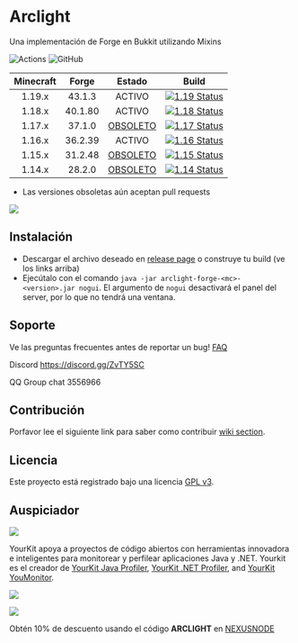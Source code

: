 # Arclight

Una implementación de Forge en Bukkit utilizando Mixins

![Actions](https://img.shields.io/github/workflow/status/IzzelAliz/Arclight/Java%20CI%20with%20Gradle?style=flat-square)  ![GitHub](https://img.shields.io/github/license/IzzelAliz/Arclight?style=flat-square)

| Minecraft |  Forge  | Estado |                                                                         Build                                                                          |
|:---------:|:-------:| :---: |:------------------------------------------------------------------------------------------------------------------------------------------------------:|
|  1.19.x   | 43.1.3  | ACTIVO | [![1.19 Status](https://img.shields.io/appveyor/build/IzzelAliz/arclight-19?style=flat-square)](https://ci.appveyor.com/project/IzzelAliz/arclight-19) |
|  1.18.x   | 40.1.80 | ACTIVO | [![1.18 Status](https://img.shields.io/appveyor/build/IzzelAliz/arclight-18?style=flat-square)](https://ci.appveyor.com/project/IzzelAliz/arclight-18) |
|  1.17.x   | 37.1.0  | [OBSOLETO](https://github.com/IzzelAliz/Arclight/releases/tag/1.17/1.0.2) | [![1.17 Status](https://img.shields.io/appveyor/build/IzzelAliz/arclight-17?style=flat-square)](https://ci.appveyor.com/project/IzzelAliz/arclight-17) |
|  1.16.x   | 36.2.39 | ACTIVO | [![1.16 Status](https://img.shields.io/appveyor/build/IzzelAliz/arclight-16?style=flat-square)](https://ci.appveyor.com/project/IzzelAliz/arclight-16) |
|  1.15.x   | 31.2.48 | [OBSOLETO](https://github.com/IzzelAliz/Arclight/releases/tag/1.15/1.0.19) | [![1.15 Status](https://img.shields.io/appveyor/build/IzzelAliz/arclight-15?style=flat-square)](https://ci.appveyor.com/project/IzzelAliz/arclight-15) |
|  1.14.x   | 28.2.0  | [OBSOLETO](https://github.com/IzzelAliz/Arclight/releases/tag/1.0.6) |    [![1.14 Status](https://img.shields.io/appveyor/build/IzzelAliz/arclight?style=flat-square)](https://ci.appveyor.com/project/IzzelAliz/arclight)    |

* Las versiones obsoletas aún aceptan pull requests

![](.github/arclightlogo.jpg)

## Instalación

* Descargar el archivo deseado en [release page](https://github.com/IzzelAliz/Arclight/releases) o construye tu build (ve los links arriba)
* Ejecútalo con el comando `java -jar arclight-forge-<mc>-<version>.jar nogui`. El argumento de `nogui` desactivará el panel del server, por lo que no tendrá una ventana.

## Soporte

Ve las preguntas frecuentes antes de reportar un bug! [FAQ](https://github.com/IzzelAliz/Arclight/wiki/FAQ)

Discord https://discord.gg/ZvTY5SC

QQ Group chat 3556966

## Contribución

Porfavor lee el siguiente link para saber como contribuir [wiki section](https://github.com/IzzelAliz/Arclight/wiki/Contributing).

## Licencia

Este proyecto está registrado bajo una licencia [GPL v3](LICENSE).

## Auspiciador

[![](https://www.yourkit.com/images/yklogo.png)](https://www.yourkit.com)

YourKit apoya a proyectos de código abiertos con herramientas innovadora e inteligentes para monitorear y perfilear aplicaciones Java y .NET.
Yourkit es el creador de <a href="https://www.yourkit.com/java/profiler/">YourKit Java Profiler</a>,
<a href="https://www.yourkit.com/.net/profiler/">YourKit .NET Profiler</a>,
and <a href="https://www.yourkit.com/youmonitor/">YourKit YouMonitor</a>.

[![](.github/jetbrains.png)](https://www.jetbrains.com/?from=Arclight)

[![](.github/nexusnode.gif)](https://nexusnode.com/minecraft.php)

Obtén 10% de descuento usando el código **ARCLIGHT** en [NEXUSNODE](https://nexusnode.com/minecraft.php)

